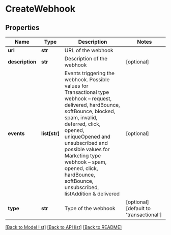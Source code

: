 # CreateWebhook

## Properties
Name | Type | Description | Notes
------------ | ------------- | ------------- | -------------
**url** | **str** | URL of the webhook | 
**description** | **str** | Description of the webhook | [optional] 
**events** | **list[str]** | Events triggering the webhook. Possible values for Transactional type webhook – request, delivered, hardBounce, softBounce, blocked, spam, invalid, deferred, click, opened, uniqueOpened and unsubscribed and possible values for Marketing type webhook – spam, opened, click, hardBounce, softBounce, unsubscribed, listAddition &amp; delivered | [optional] 
**type** | **str** | Type of the webhook | [optional] [default to 'transactional']

[[Back to Model list]](../README.md#documentation-for-models) [[Back to API list]](../README.md#documentation-for-api-endpoints) [[Back to README]](../README.md)


